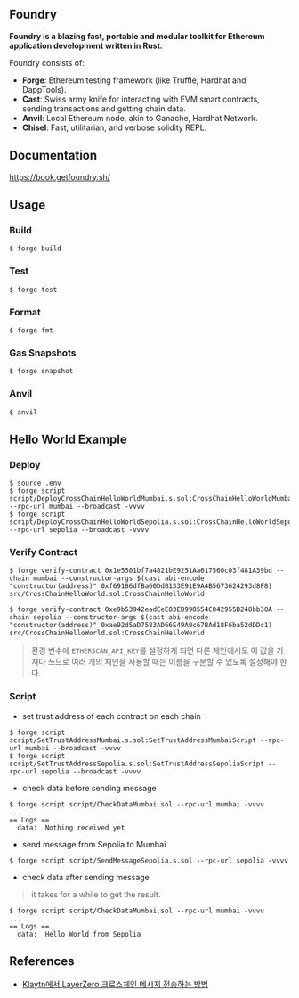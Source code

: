 ## Foundry

**Foundry is a blazing fast, portable and modular toolkit for Ethereum application development written in Rust.**

Foundry consists of:

-   **Forge**: Ethereum testing framework (like Truffle, Hardhat and DappTools).
-   **Cast**: Swiss army knife for interacting with EVM smart contracts, sending transactions and getting chain data.
-   **Anvil**: Local Ethereum node, akin to Ganache, Hardhat Network.
-   **Chisel**: Fast, utilitarian, and verbose solidity REPL.

## Documentation

https://book.getfoundry.sh/

## Usage

### Build

```shell
$ forge build
```

### Test

```shell
$ forge test
```

### Format

```shell
$ forge fmt
```

### Gas Snapshots

```shell
$ forge snapshot
```

### Anvil

```shell
$ anvil
```

## Hello World Example

### Deploy

```shell
$ source .env
$ forge script script/DeployCrossChainHelloWorldMumbai.s.sol:CrossChainHelloWorldMumbaiScript --rpc-url mumbai --broadcast -vvvv
$ forge script script/DeployCrossChainHelloWorldSepolia.s.sol:CrossChainHelloWorldSepoliaScript --rpc-url sepolia --broadcast -vvvv
```

### Verify Contract

```shell
$ forge verify-contract 0x1e5501bf7a4821bE9251Aa617560c03f481A39bd --chain mumbai --constructor-args $(cast abi-encode "constructor(address)" 0xf69186dfBa60DdB133E91E9A4B5673624293d8F8) src/CrossChainHelloWorld.sol:CrossChainHelloWorld
```
```shell
$ forge verify-contract 0xe9b53942eadEeE83EB998554C042955B248bb30A --chain sepolia --constructor-args $(cast abi-encode "constructor(address)" 0xae92d5aD7583AD66E49A0c67BAd18F6ba52dDDc1) src/CrossChainHelloWorld.sol:CrossChainHelloWorld
```

> 환경 변수에 `ETHERSCAN_API_KEY`를 설정하게 되면 다른 체인에서도 이 값을 가져다 쓰므로 여러 개의 체인을 사용할 때는 이름을 구분할 수 있도록 설정해야 한다.

### Script

- set trust address of each contract on each chain

```shell
$ forge script script/SetTrustAddressMumbai.s.sol:SetTrustAddressMumbaiScript --rpc-url mumbai --broadcast -vvvv
$ forge script script/SetTrustAddressSepolia.s.sol:SetTrustAddressSepoliaScript --rpc-url sepolia --broadcast -vvvv
```

- check data before sending message

```shell
$ forge script script/CheckDataMumbai.sol --rpc-url mumbai -vvvv
...
== Logs ==
  data:  Nothing received yet
```

- send message from Sepolia to Mumbai

```shell
$ forge script script/SendMessageSepolia.s.sol --rpc-url sepolia -vvvv
```

- check data after sending message

> it takes for a while to get the result.

```shell
$ forge script script/CheckDataMumbai.sol --rpc-url mumbai -vvvv
...
== Logs ==
  data:  Hello World from Sepolia
```

## References

- [Klaytn에서 LayerZero 크로스체인 메시지 전송하는 방법](https://medium.com/klaytn-kr/klaytn%EC%97%90%EC%84%9C-layerzero-%ED%81%AC%EB%A1%9C%EC%8A%A4%EC%B2%B4%EC%9D%B8-%EB%A9%94%EC%8B%9C%EC%A7%80-%EC%A0%84%EC%86%A1%ED%95%98%EB%8A%94-%EB%B0%A9%EB%B2%95-84199f0b12d9)